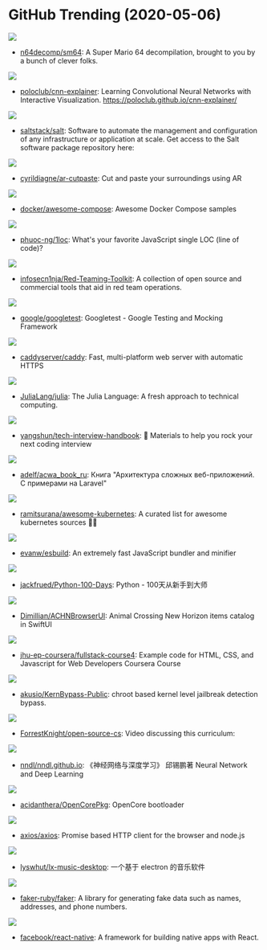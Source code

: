 # GitHub Trending (2020-05-06)

![](https://img.shields.io/badge/C-New%20229-green?style=flat-square&logo=appveyor)
- [n64decomp/sm64](https://github.com/n64decomp/sm64): A Super Mario 64 decompilation, brought to you by a bunch of clever folks.

![](https://img.shields.io/badge/JavaScript-New%20237-green?style=flat-square&logo=appveyor)
- [poloclub/cnn-explainer](https://github.com/poloclub/cnn-explainer): Learning Convolutional Neural Networks with Interactive Visualization. https://poloclub.github.io/cnn-explainer/

![](https://img.shields.io/badge/Python-New%2030-green?style=flat-square&logo=appveyor)
- [saltstack/salt](https://github.com/saltstack/salt): Software to automate the management and configuration of any infrastructure or application at scale. Get access to the Salt software package repository here:

![](https://img.shields.io/badge/TypeScript-New%201-green?style=flat-square&logo=appveyor)
- [cyrildiagne/ar-cutpaste](https://github.com/cyrildiagne/ar-cutpaste): Cut and paste your surroundings using AR

![](https://img.shields.io/badge/HTML-New%20108-green?style=flat-square&logo=appveyor)
- [docker/awesome-compose](https://github.com/docker/awesome-compose): Awesome Docker Compose samples

![](https://img.shields.io/badge/TypeScript-New%20284-green?style=flat-square&logo=appveyor)
- [phuoc-ng/1loc](https://github.com/phuoc-ng/1loc): What's your favorite JavaScript single LOC (line of code)?

![](https://img.shields.io/badge/none-New%2052-green?style=flat-square&logo=appveyor)
- [infosecn1nja/Red-Teaming-Toolkit](https://github.com/infosecn1nja/Red-Teaming-Toolkit): A collection of open source and commercial tools that aid in red team operations.

![](https://img.shields.io/badge/C%2B%2B-New%2025-green?style=flat-square&logo=appveyor)
- [google/googletest](https://github.com/google/googletest): Googletest - Google Testing and Mocking Framework

![](https://img.shields.io/badge/Go-New%20379-green?style=flat-square&logo=appveyor)
- [caddyserver/caddy](https://github.com/caddyserver/caddy): Fast, multi-platform web server with automatic HTTPS

![](https://img.shields.io/badge/Julia-New%20153-green?style=flat-square&logo=appveyor)
- [JuliaLang/julia](https://github.com/JuliaLang/julia): The Julia Language: A fresh approach to technical computing.

![](https://img.shields.io/badge/JavaScript-New%20162-green?style=flat-square&logo=appveyor)
- [yangshun/tech-interview-handbook](https://github.com/yangshun/tech-interview-handbook): 💯 Materials to help you rock your next coding interview

![](https://img.shields.io/badge/none-New%2053-green?style=flat-square&logo=appveyor)
- [adelf/acwa_book_ru](https://github.com/adelf/acwa_book_ru): Книга "Архитектура сложных веб-приложений. С примерами на Laravel"

![](https://img.shields.io/badge/Makefile-New%20496-green?style=flat-square&logo=appveyor)
- [ramitsurana/awesome-kubernetes](https://github.com/ramitsurana/awesome-kubernetes): A curated list for awesome kubernetes sources 🚢🎉

![](https://img.shields.io/badge/Go-New%20421-green?style=flat-square&logo=appveyor)
- [evanw/esbuild](https://github.com/evanw/esbuild): An extremely fast JavaScript bundler and minifier

![](https://img.shields.io/badge/Jupyter%20Notebook-New%20247-green?style=flat-square&logo=appveyor)
- [jackfrued/Python-100-Days](https://github.com/jackfrued/Python-100-Days): Python - 100天从新手到大师

![](https://img.shields.io/badge/Swift-New%20109-green?style=flat-square&logo=appveyor)
- [Dimillian/ACHNBrowserUI](https://github.com/Dimillian/ACHNBrowserUI): Animal Crossing New Horizon items catalog in SwiftUI

![](https://img.shields.io/badge/JavaScript-New%2024-green?style=flat-square&logo=appveyor)
- [jhu-ep-coursera/fullstack-course4](https://github.com/jhu-ep-coursera/fullstack-course4): Example code for HTML, CSS, and Javascript for Web Developers Coursera Course

![](https://img.shields.io/badge/Objective-C-New%2042-green?style=flat-square&logo=appveyor)
- [akusio/KernBypass-Public](https://github.com/akusio/KernBypass-Public): chroot based kernel level jailbreak detection bypass.

![](https://img.shields.io/badge/none-New%2036-green?style=flat-square&logo=appveyor)
- [ForrestKnight/open-source-cs](https://github.com/ForrestKnight/open-source-cs): Video discussing this curriculum:

![](https://img.shields.io/badge/HTML-New%2057-green?style=flat-square&logo=appveyor)
- [nndl/nndl.github.io](https://github.com/nndl/nndl.github.io): 《神经网络与深度学习》 邱锡鹏著 Neural Network and Deep Learning

![](https://img.shields.io/badge/C-New%2038-green?style=flat-square&logo=appveyor)
- [acidanthera/OpenCorePkg](https://github.com/acidanthera/OpenCorePkg): OpenCore bootloader

![](https://img.shields.io/badge/JavaScript-New%2075-green?style=flat-square&logo=appveyor)
- [axios/axios](https://github.com/axios/axios): Promise based HTTP client for the browser and node.js

![](https://img.shields.io/badge/JavaScript-New%2051-green?style=flat-square&logo=appveyor)
- [lyswhut/lx-music-desktop](https://github.com/lyswhut/lx-music-desktop): 一个基于 electron 的音乐软件

![](https://img.shields.io/badge/Ruby-New%2024-green?style=flat-square&logo=appveyor)
- [faker-ruby/faker](https://github.com/faker-ruby/faker): A library for generating fake data such as names, addresses, and phone numbers.

![](https://img.shields.io/badge/JavaScript-New%2057-green?style=flat-square&logo=appveyor)
- [facebook/react-native](https://github.com/facebook/react-native): A framework for building native apps with React.

